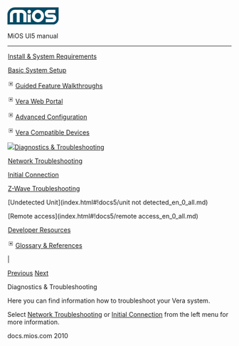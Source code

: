 ![](skins/mios/images/logo.png)

MiOS UI5 manual

  
---  
  
![](images/spacer.gif)[Install & System
Requirements](index.html#!docs5/installation_and_system_requirements_en_0_all.md)

![](images/spacer.gif)[Basic System Setup ](index.html#!docs5/getting_started_en_0_all.md)

![](images/plus.gif)[Guided Feature Walkthroughs ](index.html#!docs5/features_en_0_all.md)

![](images/plus.gif)[Vera Web Portal](index.html#!docs5/mymios_web_portal_en_0_all.md)

![](images/plus.gif)[Advanced Configuration](index.html#!docs5/advanced_scenes_en_0_all.md)

![](images/plus.gif)[Vera Compatible
Devices](index.html#!docs5/supported_hardware_en_0_all.md)

![](images/minus.gif)[Diagnostics &
Troubleshooting](index.html#!docs5/troubleshooting_en_0_all.md)

![](images/spacer.gif)[Network Troubleshooting](index.html#!docs5/network_troubleshooting_en_0_all.md)

![](images/spacer.gif)[Initial Connection](index.html#!docs5/initial_connection_en_0_all.md)

![](images/spacer.gif)[Z-Wave Troubleshooting](index.html#!docs5/zwave_troubleshooting_en_0_all.md)

![](images/spacer.gif)[Undetected Unit](index.html#!docs5/unit not detected_en_0_all.md)

![](images/spacer.gif)[Remote access](index.html#!docs5/remote access_en_0_all.md)

![](images/spacer.gif)[Developer Resources](index.html#!docs5/developers_en_0_all.md)

![](images/plus.gif)[Glossary & References](index.html#!docs5/reference_en_0_all.md)

|

[Previous](index.html#!docs5/supported_hardware_en_0_all.md)
[Next](index.html#!docs5/network_troubleshooting_en_0_all.md)

Diagnostics & Troubleshooting

Here you can find information how to troubleshoot your Vera system.  
  
Select [Network Troubleshooting](index.html#!docs5/network_troubleshooting_en_all_all.md) or
[Initial Connection](index.html#!docs5/initial_connection_en_all_all.md) from the left menu
for more information.

  
docs.mios.com 2010

